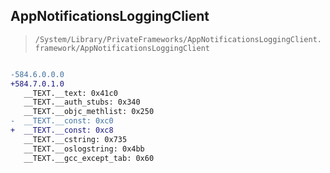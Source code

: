 ## AppNotificationsLoggingClient

> `/System/Library/PrivateFrameworks/AppNotificationsLoggingClient.framework/AppNotificationsLoggingClient`

```diff

-584.6.0.0.0
+584.7.0.1.0
   __TEXT.__text: 0x41c0
   __TEXT.__auth_stubs: 0x340
   __TEXT.__objc_methlist: 0x250
-  __TEXT.__const: 0xc0
+  __TEXT.__const: 0xc8
   __TEXT.__cstring: 0x735
   __TEXT.__oslogstring: 0x4bb
   __TEXT.__gcc_except_tab: 0x60

```
